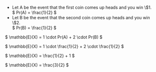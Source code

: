 <ul>
	<li> Let A be the event that the first coin comes up heads and you win \$1. <br/>
	$ Pr(A) = \frac{1}{2} $
	<li> Let B be the event that the second coin comes up heads and you win \$2. <br/>
	$ Pr(B) = \frac{1}{2} $
</ul>

$ \mathbb{E}(X) = 1 \cdot Pr(A) + 2 \cdot Pr(B) $

$ \mathbb{E}(X) = 1 \cdot \frac{1}{2} + 2 \cdot \frac{1}{2} $

$ \mathbb{E}(X) = \frac{1}{2} + 1 $

$ \mathbb{E}(X) = \frac{3}{2} $

